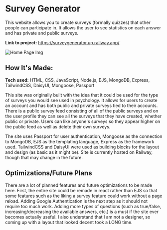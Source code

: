 # Survey Generator
This website allows you to create surveys (formally quizzes) that other people can participate in. It allows the user to see statistics on each answer and has private and public surveys. 

**Link to project:** https://surveygenerator.up.railway.app/

![Home Page Img](https://user-images.githubusercontent.com/101064471/219450244-18f183d8-dbcb-485f-b616-fb0a6fb88e20.PNG)

## How It's Made:

**Tech used:** HTML, CSS, JavaScript, Node.js, EJS, MongoDB, Express, TailwindCSS, DaisyUI, Mongoose, Passport

This site was originally built with the idea that it could be used for the type of surveys you would see used in psychology. It allows for users to create an account and has both public and private surveys tied to their accounts. There is a public survey feed consisting of all of the public surveys and on the user profile they can see all the surveys that they have created, whether public or private. Users can like anyone's surveys so they appear higher on the public feed as well as delete their own surveys.

The site uses Passport for user authentication, Mongoose as the connection to MongoDB, EJS as the templating language, Express as the framework used. TailwindCSS and DaisyUI were used as building blocks for the layout and design (as basic as it might be). Site is currently hosted on Railway, though that may change in the future.

## Optimizations/Future Plans

There are a lot of planned features and future optimizations to be made here. First, the entire site could be remade in react rather than EJS so that some features such as the liking a survey feature could work without a page reload. Adding Google Authentication is the next step as it should not require too much work. Adding more types of questions (such as true/false, increasing/decreasing the available answers, etc.) is a must if the site ever becomes actually useful. I also understand that I am not a designer, so coming up with a layout that looked decent took a LONG time. 

